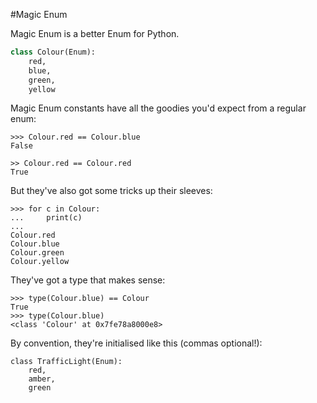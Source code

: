 #Magic Enum

Magic Enum is a better Enum for Python.

```python
class Colour(Enum):
    red,
    blue,
    green,
    yellow
```

Magic Enum constants have all the goodies you'd expect from a regular enum:

```
>>> Colour.red == Colour.blue
False

>> Colour.red == Colour.red
True
```

But they've also got some tricks up their sleeves:

```
>>> for c in Colour:
...     print(c)
... 
Colour.red
Colour.blue
Colour.green
Colour.yellow
```

They've got a type that makes sense:

```
>>> type(Colour.blue) == Colour
True
>>> type(Colour.blue)
<class 'Colour' at 0x7fe78a8000e8>
```

By convention, they're initialised like this (commas optional!):

```
class TrafficLight(Enum):
    red,
    amber,
    green
```
